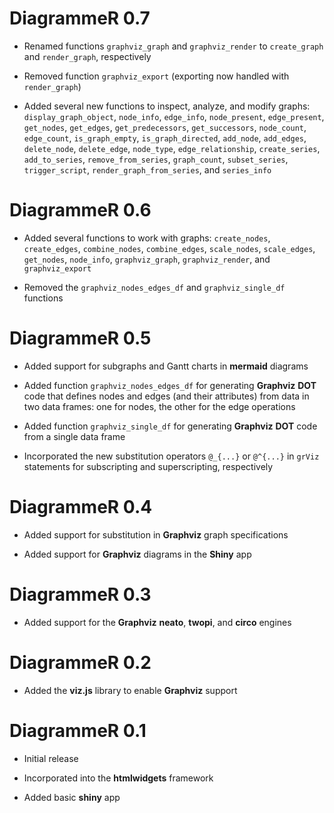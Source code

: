 # DiagrammeR 0.7

* Renamed functions `graphviz_graph` and `graphviz_render` to `create_graph` and `render_graph`, respectively

* Removed function `graphviz_export` (exporting now handled with `render_graph`)

* Added several new functions to inspect, analyze, and modify graphs: `display_graph_object`, `node_info`, `edge_info`, `node_present`, `edge_present`, `get_nodes`, `get_edges`, `get_predecessors`, `get_successors`, `node_count`, `edge_count`, `is_graph_empty`, `is_graph_directed`, `add_node`, `add_edges`, `delete_node`, `delete_edge`, `node_type`, `edge_relationship`, `create_series`, `add_to_series`, `remove_from_series`, `graph_count`, `subset_series`, `trigger_script`, `render_graph_from_series`, and `series_info`

# DiagrammeR 0.6

* Added several functions to work with graphs: `create_nodes`, `create_edges`, `combine_nodes`, `combine_edges`, `scale_nodes`, `scale_edges`, `get_nodes`, `node_info`, `graphviz_graph`, `graphviz_render`, and `graphviz_export`

* Removed the `graphviz_nodes_edges_df` and `graphviz_single_df` functions

# DiagrammeR 0.5

* Added support for subgraphs and Gantt charts in **mermaid** diagrams

* Added function `graphviz_nodes_edges_df` for generating **Graphviz** **DOT** code that defines nodes and edges (and their attributes) from data in two data frames: one for nodes, the other for the edge operations

* Added function `graphviz_single_df` for generating **Graphviz** **DOT** code from a single data frame

* Incorporated the new substitution operators `@_{...}` or `@^{...}` in `grViz` statements for subscripting and superscripting, respectively

# DiagrammeR 0.4

* Added support for substitution in **Graphviz** graph specifications

* Added support for **Graphviz** diagrams in the **Shiny** app

# DiagrammeR 0.3

* Added support for the **Graphviz** **neato**, **twopi**, and **circo** engines

# DiagrammeR 0.2

* Added the **viz.js** library to enable **Graphviz** support

# DiagrammeR 0.1

* Initial release

* Incorporated into the **htmlwidgets** framework

* Added basic **shiny** app
